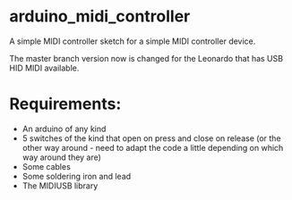 # arduino_midi_controller

A simple MIDI controller sketch for a simple MIDI controller device. 

The master branch version now is changed for the Leonardo that has USB HID MIDI available.

# Requirements:

* An arduino of any kind
* 5 switches of the kind that open on press and close on release (or the other way around - need to adapt the code a little depending on which way around they are)
* Some cables
* Some soldering iron and lead
* The MIDIUSB library

